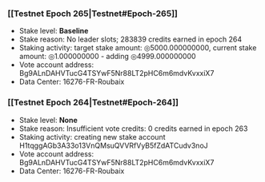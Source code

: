 ### [[Testnet Epoch 265|Testnet#Epoch-265]]
* Stake level: **Baseline**
* Stake reason: No leader slots; 283839 credits earned in epoch 264
* Staking activity: target stake amount: ◎5000.000000000, current stake amount: ◎1.000000000 - adding ◎4999.000000000
* Vote account address: Bg9ALnDAHVTucG4TSYwF5Nr88LT2pHC6m6mdvKvxxiX7
* Data Center: 16276-FR-Roubaix
### [[Testnet Epoch 264|Testnet#Epoch-264]]
* Stake level: **None**
* Stake reason: Insufficient vote credits: 0 credits earned in epoch 263
* Staking activity: creating new stake account H1tqggAGb3A33o13VnQMsuQVVRfVyB5fZdATCudv3noJ
* Vote account address: Bg9ALnDAHVTucG4TSYwF5Nr88LT2pHC6m6mdvKvxxiX7
* Data Center: 16276-FR-Roubaix